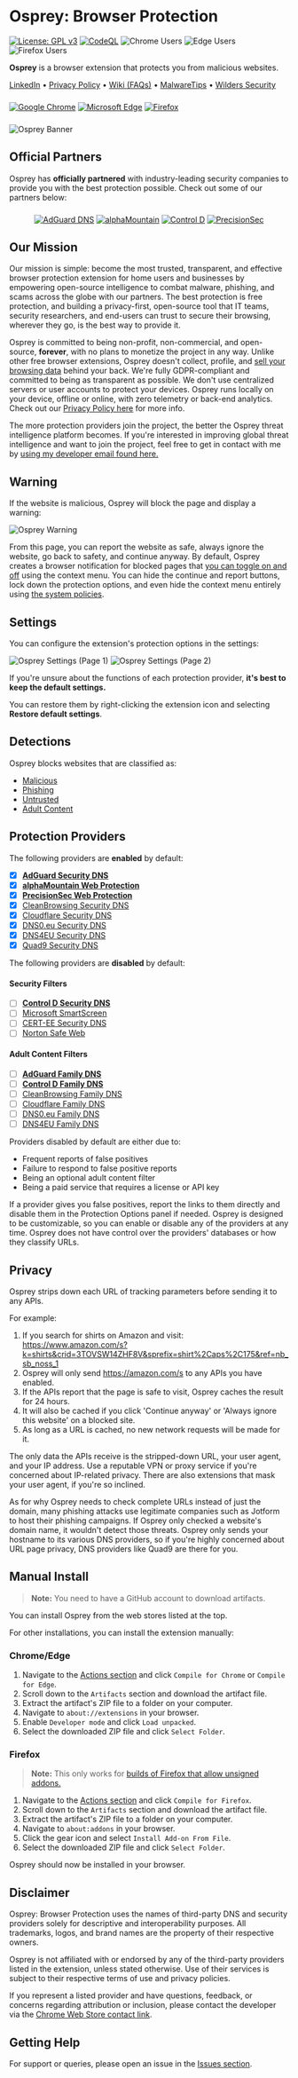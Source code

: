 # Osprey: Browser Protection

[![License: GPL v3](https://img.shields.io/badge/License-GPLv3-blue.svg)](LICENSE)
[![CodeQL](https://github.com/Foulest/Osprey/actions/workflows/github-code-scanning/codeql/badge.svg)](https://github.com/Foulest/Osprey/actions/workflows/github-code-scanning/codeql)
![Chrome Users](https://img.shields.io/chrome-web-store/users/jmnpibhfpmpfjhhkmpadlbgjnbhpjgnd?label=Chrome%20Users&color=00CC00)
![Edge Users](https://img.shields.io/badge/dynamic/json?label=Edge%20Users&color=00CC00&query=%24.activeInstallCount&url=https%3A%2F%2Fmicrosoftedge.microsoft.com%2Faddons%2Fgetproductdetailsbycrxid%2Fnopglhplnghfhpniofkcopmhbjdonlgn)
![Firefox Users](https://img.shields.io/amo/users/osprey-browser-protection?label=Firefox%20Users&color=00CC00)

**Osprey** is a browser extension that protects you from malicious websites.

[LinkedIn](https://www.linkedin.com/company/osprey-browser-protection)
• [Privacy Policy](https://github.com/Foulest/Osprey/blob/main/.github/PRIVACY.md)
• [Wiki (FAQs)](https://github.com/Foulest/Osprey/wiki)
• [MalwareTips](https://malwaretips.com/threads/osprey-browser-protection-discussion-and-updates.135565)
• [Wilders Security](https://www.wilderssecurity.com/threads/osprey-browser-protection.456729)

###

[![Google Chrome](https://i.imgur.com/R9AN3cA.png)](https://chromewebstore.google.com/detail/osprey-browser-protection/jmnpibhfpmpfjhhkmpadlbgjnbhpjgnd)
[![Microsoft Edge](https://i.imgur.com/oVmDDtj.png)](https://microsoftedge.microsoft.com/addons/detail/osprey-browser-protectio/nopglhplnghfhpniofkcopmhbjdonlgn)
[![Firefox](https://i.imgur.com/uXgho1n.png)](https://addons.mozilla.org/en-US/firefox/addon/osprey-browser-protection)

###

![Osprey Banner](https://i.imgur.com/zzv8QYh.png)

## Official Partners

Osprey has **officially partnered** with industry-leading security companies to provide you with the best protection
possible. Check out some of our partners below:

###

<p align="center">
  <a href="https://adguard-dns.io/?utm_source=osprey"><img src="https://i.imgur.com/4AXgbsC.png" alt="AdGuard DNS"></a>
  <a href="https://www.alphamountain.ai/?utm_source=osprey"><img src="https://i.imgur.com/EbcGHb2.png" alt="alphaMountain"></a>
  <a href="https://controld.com/?utm_source=osprey"><img src="https://i.imgur.com/xh7qTT8.png" alt="Control D"></a>
  <a href="https://precisionsec.com/?utm_source=osprey"><img src="https://i.imgur.com/gf9ahFa.png" alt="PrecisionSec"></a>
</p>

###

## Our Mission

Our mission is simple: become the most trusted, transparent, and effective browser protection extension for home users
and businesses by empowering open-source intelligence to combat malware, phishing, and scams across the globe with our
partners. The best protection is free protection, and building a privacy-first, open-source tool that IT teams, security
researchers, and end-users can trust to secure their browsing, wherever they go, is the best way to provide it.

Osprey is committed to being non-profit, non-commercial, and open-source, **forever**, with no plans to monetize the
project in any way.
Unlike other free browser extensions, Osprey doesn't collect, profile,
and [sell your browsing data](https://www.ftc.gov/news-events/news/press-releases/2024/02/ftc-order-will-ban-avast-selling-browsing-data-advertising-purposes-require-it-pay-165-million-over)
behind your back. We're fully GDPR-compliant and committed to being as transparent as possible. We don't use centralized
servers or user accounts to protect your devices. Osprey runs locally on your device, offline or online, with zero
telemetry or back-end analytics. Check out
our [Privacy Policy here](https://github.com/Foulest/Osprey/blob/main/.github/PRIVACY.md) for more info.

The more protection providers join the project, the better the Osprey threat intelligence platform becomes. If you're
interested in improving global threat intelligence and want to join the project, feel free to get in contact with me
by [using my developer email found here.](https://chromewebstore.google.com/detail/osprey-browser-protection/jmnpibhfpmpfjhhkmpadlbgjnbhpjgnd#:~:text=English-,Developer,-Website)

## Warning

If the website is malicious, Osprey will block the page and display a warning:

![Osprey Warning](https://i.imgur.com/ZmVOFfU.png)

From this page, you can report the website as safe, always ignore the website, go back to safety, and continue
anyway. By default, Osprey creates a browser notification for blocked pages that
[you can toggle on and off](https://github.com/Foulest/Osprey/wiki/Toggling-Notifications) using the context menu.
You can hide the continue and report buttons, lock down the protection options, and even hide the context menu
entirely using [the system policies](https://github.com/Foulest/Osprey/wiki/Setting-Up-System-Policies).

## Settings

You can configure the extension's protection options in the settings:

![Osprey Settings (Page 1)](https://i.imgur.com/gHnrfHN.png)
![Osprey Settings (Page 2)](https://i.imgur.com/mNyYkFR.png)

If you're unsure about the functions of each protection provider, **it's best to keep the default settings.**

You can restore them by right-clicking the extension icon and selecting **Restore default settings**.

## Detections

Osprey blocks websites that are classified as:

- [Malicious](https://us.norton.com/blog/malware/what-are-malicious-websites)
- [Phishing](https://us.norton.com/blog/online-scams/what-is-phishing)
- [Untrusted](https://mcafee.com/blogs/internet-security/how-to-tell-whether-a-website-is-safe-or-unsafe)
- [Adult Content](https://library.fiveable.me/key-terms/mass-media-society/adult-content)

## Protection Providers

The following providers are **enabled** by default:

- [x] **[AdGuard Security DNS](https://adguard-dns.io/?utm_source=osprey)**
- [x] **[alphaMountain Web Protection](https://www.alphamountain.ai/?utm_source=osprey)**
- [x] **[PrecisionSec Web Protection](https://www.precisionsec.com/?utm_source=osprey)**
- [x] [CleanBrowsing Security DNS](https://www.cleanbrowsing.org/filters/#step3)
- [x] [Cloudflare Security DNS](https://blog.cloudflare.com/introducing-1-1-1-1-for-families/#two-flavors-1-1-1-2-no-malware-1-1-1-3-no-malware-or-adult-content)
- [x] [DNS0.eu Security DNS](https://www.dns0.eu/zero)
- [x] [DNS4EU Security DNS](https://www.joindns4.eu/for-public)
- [x] [Quad9 Security DNS](https://www.quad9.net)

The following providers are **disabled** by default:

#### Security Filters

- [ ] **[Control D Security DNS](https://controld.com/?utm_source=osprey)**
- [ ] [Microsoft SmartScreen](https://learn.microsoft.com/en-us/windows/security/operating-system-security/virus-and-threat-protection/microsoft-defender-smartscreen)
- [ ] [CERT-EE Security DNS](https://www.ria.ee/en/news/application-developed-cert-ee-protects-against-phishing-and-malware)
- [ ] [Norton Safe Web](https://safeweb.norton.com)

#### Adult Content Filters

- [ ] **[AdGuard Family DNS](https://adguard-dns.io/?utm_source=osprey)**
- [ ] **[Control D Family DNS](https://controld.com/?utm_source=osprey)**
- [ ] [CleanBrowsing Family DNS](https://www.cleanbrowsing.org/filters/#step2)
- [ ] [Cloudflare Family DNS](https://blog.cloudflare.com/introducing-1-1-1-1-for-families)
- [ ] [DNS0.eu Family DNS](https://www.dns0.eu/kids)
- [ ] [DNS4EU Family DNS](https://www.joindns4.eu/for-public)

Providers disabled by default are either due to:

- Frequent reports of false positives
- Failure to respond to false positive reports
- Being an optional adult content filter
- Being a paid service that requires a license or API key

If a provider gives you false positives, report the links to them directly and disable them in the Protection Options
panel if needed. Osprey is designed to be customizable, so you can enable or disable any of the providers at any time.
Osprey does not have control over the providers' databases or how they classify URLs.

## Privacy

Osprey strips down each URL of tracking parameters before sending it to any APIs.

For example:

1. If you search for shirts on Amazon and
   visit: https://www.amazon.com/s?k=shirts&crid=3TOVSW14ZHF8V&sprefix=shirt%2Caps%2C175&ref=nb_sb_noss_1
2. Osprey will only send https://amazon.com/s to any APIs you have enabled.
3. If the APIs report that the page is safe to visit, Osprey caches the result for 24 hours.
4. It will also be cached if you click 'Continue anyway' or 'Always ignore this website' on a blocked site.
5. As long as a URL is cached, no new network requests will be made for it.

The only data the APIs receive is the stripped-down URL, your user agent, and your IP address. Use a reputable VPN or
proxy service if you're concerned about IP-related privacy. There are also extensions that mask your user agent, if
you're so inclined.

As for why Osprey needs to check complete URLs instead of just the domain, many phishing attacks use legitimate
companies such as Jotform to host their phishing campaigns. If Osprey only checked a website's domain name, it wouldn't
detect those threats. Osprey only sends your hostname to its various DNS providers, so if you're highly concerned
about URL page privacy, DNS providers like Quad9 are there for you.

## Manual Install

> **Note:** You need to have a GitHub account to download artifacts.

You can install Osprey from the web stores listed at the top.

For other installations, you can install the extension manually:

### Chrome/Edge

1. Navigate to the [Actions section](https://github.com/Foulest/Osprey/actions/workflows) and click `Compile for Chrome`
   or `Compile for Edge`.
2. Scroll down to the `Artifacts` section and download the artifact file.
3. Extract the artifact's ZIP file to a folder on your computer.
4. Navigate to `about://extensions` in your browser.
5. Enable `Developer mode` and click `Load unpacked`.
6. Select the downloaded ZIP file and click `Select Folder`.

### Firefox

> **Note:** This only works
> for [builds of Firefox that allow unsigned addons.](https://support.mozilla.org/en-US/kb/add-on-signing-in-firefox)

1. Navigate to the [Actions section](https://github.com/Foulest/Osprey/actions/workflows) and click
   `Compile for Firefox`.
2. Scroll down to the `Artifacts` section and download the artifact file.
3. Extract the artifact's ZIP file to a folder on your computer.
4. Navigate to `about:addons` in your browser.
5. Click the gear icon and select `Install Add-on From File`.
6. Select the downloaded ZIP file and click `Select Folder`.

Osprey should now be installed in your browser.

## Disclaimer

Osprey: Browser Protection uses the names of third-party DNS and security providers solely for descriptive and
interoperability purposes. All trademarks, logos, and brand names are the property of their respective owners.

Osprey is not affiliated with or endorsed by any of the third-party providers listed in the extension, unless stated
otherwise. Use of their services is subject to their respective terms of use and privacy policies.

If you represent a listed provider and have questions, feedback, or concerns regarding attribution or inclusion, please
contact the developer via the
[Chrome Web Store contact link](https://chromewebstore.google.com/detail/osprey-browser-protection/jmnpibhfpmpfjhhkmpadlbgjnbhpjgnd#:~:text=English-,Developer,-Website).

## Getting Help

For support or queries, please open an issue in the [Issues section](https://github.com/Foulest/Osprey/issues).
